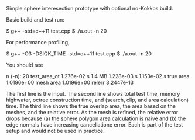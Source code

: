 Simple sphere interesection prototype with optional no-Kokkos build.

Basic build and test run:

$ g++ -std=c++11 test.cpp
$ ./a.out -n 20

For performance profiling,

$ g++ -O3 -DSIQK_TIME -std=c++11 test.cpp
$ ./a.out -n 20

You should see

n (-n): 20
        test_area_ot 1.276e-02 s     1.4 MB 1.228e-03 s 1.153e-02 s
true area 1.0196e+00 mesh area 1.0196e+00 relerr 3.2447e-13

The first line is the input. The second line shows total test time, memory
highwater, octree construction time, and (search, clip, and area calculation)
time. The third line shows the true overlap area, the area based on the meshes,
and the relative error. As the mesh is refined, the relative error drops because
(a) the sphere polygon area calculation is naive and (b) the edge normals have
increasing cancellatione error. Each is part of the test setup and would not be
used in practice.
